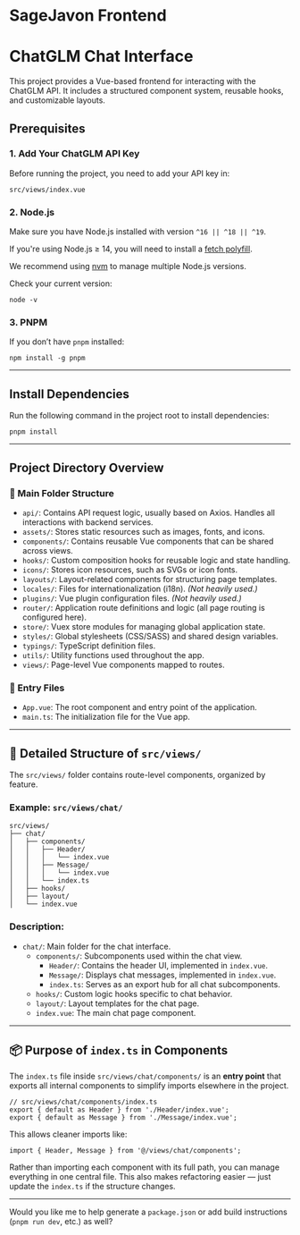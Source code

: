 # SageJavon Frontend

# ChatGLM Chat Interface

This project provides a Vue-based frontend for interacting with the ChatGLM API. It includes a structured component system, reusable hooks, and customizable layouts.

## Prerequisites

### 1. Add Your ChatGLM API Key

Before running the project, you need to add your API key in:

```
src/views/index.vue
```

### 2. Node.js

Make sure you have Node.js installed with version `^16 || ^18 || ^19`.

If you're using Node.js ≥ 14, you will need to install a [fetch polyfill](https://github.com/developit/unfetch#usage-as-a-polyfill).

We recommend using [nvm](https://github.com/nvm-sh/nvm) to manage multiple Node.js versions.

Check your current version:

```
node -v
```

### 3. PNPM

If you don’t have `pnpm` installed:

```
npm install -g pnpm
```

------

## Install Dependencies

Run the following command in the project root to install dependencies:

```
pnpm install
```

------

## Project Directory Overview

### 📁 Main Folder Structure

- `api/`: Contains API request logic, usually based on Axios. Handles all interactions with backend services.
- `assets/`: Stores static resources such as images, fonts, and icons.
- `components/`: Contains reusable Vue components that can be shared across views.
- `hooks/`: Custom composition hooks for reusable logic and state handling.
- `icons/`: Stores icon resources, such as SVGs or icon fonts.
- `layouts/`: Layout-related components for structuring page templates.
- `locales/`: Files for internationalization (i18n). *(Not heavily used.)*
- `plugins/`: Vue plugin configuration files. *(Not heavily used.)*
- `router/`: Application route definitions and logic (all page routing is configured here).
- `store/`: Vuex store modules for managing global application state.
- `styles/`: Global stylesheets (CSS/SASS) and shared design variables.
- `typings/`: TypeScript definition files.
- `utils/`: Utility functions used throughout the app.
- `views/`: Page-level Vue components mapped to routes.

### 🔑 Entry Files

- `App.vue`: The root component and entry point of the application.
- `main.ts`: The initialization file for the Vue app.

------

## 📂 Detailed Structure of `src/views/`

The `src/views/` folder contains route-level components, organized by feature.

### Example: `src/views/chat/`

```
src/views/
├── chat/
│   ├── components/
│   │   ├── Header/
│   │   │   └── index.vue
│   │   ├── Message/
│   │   │   └── index.vue
│   │   └── index.ts
│   ├── hooks/
│   ├── layout/
│   └── index.vue
```

### Description:

- `chat/`: Main folder for the chat interface.
  - `components/`: Subcomponents used within the chat view.
    - `Header/`: Contains the header UI, implemented in `index.vue`.
    - `Message/`: Displays chat messages, implemented in `index.vue`.
    - `index.ts`: Serves as an export hub for all chat subcomponents.
  - `hooks/`: Custom logic hooks specific to chat behavior.
  - `layout/`: Layout templates for the chat page.
  - `index.vue`: The main chat page component.

------

## 📦 Purpose of `index.ts` in Components

The `index.ts` file inside `src/views/chat/components/` is an **entry point** that exports all internal components to simplify imports elsewhere in the project.

```
// src/views/chat/components/index.ts
export { default as Header } from './Header/index.vue';
export { default as Message } from './Message/index.vue';
```

This allows cleaner imports like:

```
import { Header, Message } from '@/views/chat/components';
```

Rather than importing each component with its full path, you can manage everything in one central file. This also makes refactoring easier — just update the `index.ts` if the structure changes.

------

Would you like me to help generate a `package.json` or add build instructions (`pnpm run dev`, etc.) as well?
